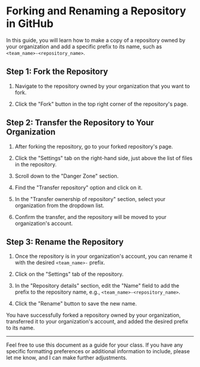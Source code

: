 # Forking and Renaming a Repository in GitHub

In this guide, you will learn how to make a copy of a repository owned by your organization and add a specific prefix to its name, such as `<team_name>-<repository_name>`.

## Step 1: Fork the Repository

1. Navigate to the repository owned by your organization that you want to fork.

2. Click the "Fork" button in the top right corner of the repository's page.

## Step 2: Transfer the Repository to Your Organization

1. After forking the repository, go to your forked repository's page.

2. Click the "Settings" tab on the right-hand side, just above the list of files in the repository.

3. Scroll down to the "Danger Zone" section.

4. Find the "Transfer repository" option and click on it.

5. In the "Transfer ownership of repository" section, select your organization from the dropdown list.

6. Confirm the transfer, and the repository will be moved to your organization's account.

## Step 3: Rename the Repository

1. Once the repository is in your organization's account, you can rename it with the desired `<team_name>-` prefix.

2. Click on the "Settings" tab of the repository.

3. In the "Repository details" section, edit the "Name" field to add the prefix to the repository name, e.g., `<team_name>-<repository_name>`.

4. Click the "Rename" button to save the new name.

You have successfully forked a repository owned by your organization, transferred it to your organization's account, and added the desired prefix to its name.

---

Feel free to use this document as a guide for your class. If you have any specific formatting preferences or additional information to include, please let me know, and I can make further adjustments.
